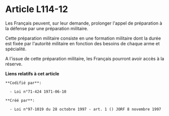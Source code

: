 # Article L114-12

Les Français peuvent, sur leur demande, prolonger l'appel de préparation à la défense par une préparation militaire.

Cette préparation militaire consiste en une formation militaire dont la durée est fixée par l'autorité militaire en fonction
des besoins de chaque arme et spécialité.

A l'issue de cette préparation militaire, les Français pourront avoir accès à la réserve.

**Liens relatifs à cet article**

	**Codifié par**:

	  - Loi n°71-424 1971-06-10

	**Créé par**:

	  - Loi n°97-1019 du 28 octobre 1997 - art. 1 () JORF 8 novembre 1997
